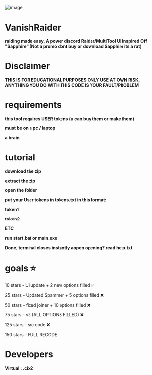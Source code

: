 ![image](https://github.com/vanishgg/VanishV2/assets/169748142/d3701c09-db52-4bae-87d5-79cb3b43d3c9)
# VanishRaider
**raiding made easy, A power discord Raider/MultiTool UI Inspired Off "Sapphire" (Not a promo dont buy or download Sapphire its a rat)**

# Disclaimer
**THIS IS FOR EDUCATIONAL PURPOSES ONLY USE AT OWN RISK, ANYTHING YOU DO WITH THIS CODE IS YOUR FAULT/PROBLEM**

# requirements
**this tool requires USER tokens (u can buy them or make them)**

**must be on a pc / laptop**

**a brain**

# tutorial
**download the zip**

**extract the zip**

**open the folder**

**put your User tokens in tokens.txt in this format:**

**token1** 

**token2**

**ETC**

**run start.bat or main.exe**

**Done, terminal closes instantly aopen opening? read help.txt**


# goals ⭐
10 stars - Ui update + 2 new options filled ✅

25 stars - Updated Spammer + 5 options filled ❌

50 stars - fixed joiner + 10 options filled ❌

75 stars - v3 (ALL OPTIONS FILLED) ❌

125 stars - src code ❌

150 stars - FULL RECODE

# Developers
**Virtual : .cix2**
